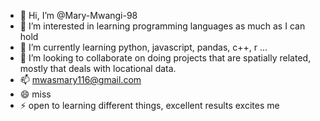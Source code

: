 - 👋 Hi, I’m @Mary-Mwangi-98
- 👀 I’m interested in learning programming languages as much as I can hold
- 🌱 I’m currently learning python, javascript, pandas, c++, r ...
- 💞️ I’m looking to collaborate on doing projects that are spatially related, mostly that deals with locational data.
- 📫 mwasmary116@gmail.com
- 😄 miss
- ⚡ open to learning different things, excellent results excites me

<!---
Mary-Mwangi-98/Mary-Mwangi-98 is a ✨ special ✨ repository because its `README.md` (this file) appears on your GitHub profile.
You can click the Preview link to take a look at your changes.
--->
